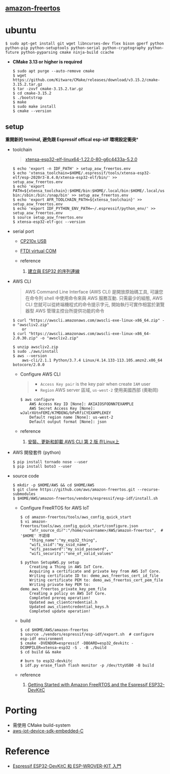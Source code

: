 [amazon-freertos](https://github.com/aws/amazon-freertos)
---

# ubuntu

```
$ sudo apt-get install git wget libncurses-dev flex bison gperf python python-pip python-setuptools python-serial python-cryptography python-future python-pyparsing cmake ninja-build ccache
```

+ **CMake 3.13 or higher is required**

    ```
    $ sudo apt purge --auto-remove cmake
    $ wget https://github.com/Kitware/CMake/releases/download/v3.15.2/cmake-3.15.2.tar.gz
    $ tar -zxvf cmake-3.15.2.tar.gz
    $ cd cmake-3.15.2
    $ ./bootstrap
    $ make
    $ sudo make install
    $ cmake --version
    ```

## setup

**重開新的 teminal, 避免跟 Espressif offical esp-idf 環境設定衝突***

+ toolchain
    > [xtensa-esp32-elf-linux64-1.22.0-80-g6c4433a-5.2.0](https://dl.espressif.com/dl/xtensa-esp32-elf-linux64-1.22.0-80-g6c4433a-5.2.0.tar.gz)

    ```
    $ echo 'export -n IDF_PATH' > setup_asw_freertos.env
    $ echo 'xtensa_toolchain=$HOME/.espressif/tools/xtensa-esp32-elf/esp-2020r3-8.4.0/xtensa-esp32-elf/bin/' >> setup_asw_freertos.env
    $ echo 'export PATH=${xtensa_toolchain}:$HOME/bin:$HOME/.local/bin:$HOME/.local/usr/bin:$HOME/.vim/bin:/usr/local/sbin:/usr/local/bin:/usr/sbin:/usr/        bin:/sbin:/bin:/snap/bin' >> setup_asw_freertos.env
    $ echo 'export AFR_TOOLCHAIN_PATH=${xtensa_toolchain}' >> setup_asw_freertos.env
    $ echo 'export IDF_PYTHON_ENV_PATH=~/.espressif/python_env/' >> setup_asw_freertos.env
    $ source setup_asw_freertos.env
    $ xtensa-esp32-elf-gcc --version
    ```

+ serial port

    - [CP210x USB](https://www.silabs.com/products/development-tools/software/usb-to-uart-bridge-vcp-drivers)
    - [FTDI virtual COM](https://www.ftdichip.com/Drivers/VCP.htm)

    - reference
        1. [建立與 ESP32 的序列連線](https://docs.espressif.com/projects/esp-idf/en/latest/get-started/establish-serial-connection.html)


+ AWS CLI
    > AWS Command Line Interface (AWS CLI) 是開放原始碼工具, 可讓您在命令列 shell 中使用命令來與 AWS 服務互動.
    只需最少的組態, AWS CLI 您就可以從終端機程式的命令提示字元, 開始執行可實作相當於瀏覽器型 AWS 管理主控台所提供功能的命令

    ```
    $ curl "https://awscli.amazonaws.com/awscli-exe-linux-x86_64.zip" -o "awscliv2.zip"
        or
    $ curl "https://awscli.amazonaws.com/awscli-exe-linux-x86_64-2.0.30.zip" -o "awscliv2.zip"

    $ unzip awscliv2.zip
    $ sudo ./aws/install
    $ aws --version
        aws-cli/2.1.1 Python/3.7.4 Linux/4.14.133-113.105.amzn2.x86_64 botocore/2.0.0
    ```

    - Configure AWS CLI
        > + `Access Key pair` is the key pair when create `IAM` user
        > + `Region` AWS server 區域, `us-west-2` 使用美國西部 (奧勒岡)

        ```
        $ aws configure
            AWS Access Key ID [None]: AKIAIOSFODNN7EXAMPLE
            AWS Secret Access Key [None]: wJalrXUtnFEMI/K7MDENG/bPxRfiCYEXAMPLEKEY
            Default region name [None]: us-west-2
            Default output format [None]: json
        ```

    - reference
        1. [安裝、更新和卸載 AWS CLI 第 2 版 在Linux上](https://docs.aws.amazon.com/zh_tw/cli/latest/userguide/install-cliv2-linux.html)

+ AWS 開發套件 (python)

    ```
    $ pip install tornado nose --user
    $ pip install boto3 --user
    ```

+ source code

    ```
    $ mkdir -p $HOME/AWS && cd $HOME/AWS
    $ git clone https://github.com/aws/amazon-freertos.git --recurse-submodules
    $ $HOME/AWS/amazon-freertos/vendors/espressif/esp-idf/install.sh
    ```

    - Configure FreeRTOS for AWS IoT

        ```
        $ cd amazon-freertos/tools/aws_config_quick_start
        $ vi amazon-freertos/tools/aws_config_quick_start/configure.json
            "afr_source_dir":"/home/<username>/AWS/amazon-freertos",  # '$HOME' 不認得
            "thing_name":"my_esp32_thing",
            "wifi_ssid":"my_ssid_name",
            "wifi_password":"my_ssid_password",
            "wifi_security":"one_of_valid_values"

        $ python SetupAWS.py setup
            Creating a Thing in AWS IoT Core.
            Acquiring a certificate and private key from AWS IoT Core.
            Writing certificate ID to: demo_aws_freertos_cert_id_file
            Writing certificate PEM to: demo_aws_freertos_cert_pem_file
            Writing private key PEM to: demo_aws_freertos_private_key_pem_file
            Creating a policy on AWS IoT Core.
            Completed prereq operation!
            Updated aws_clientcredential.h
            Updated aws_clientcredential_keys.h
            Completed update operation!
        ```

    - build

        ```
        $ cd $HOME/AWS/amazon-freertos
        $ source ./vendors/espressif/esp-idf/export.sh  # configure esp-idf environment
        $ cmake -DVENDOR=espressif -DBOARD=esp32_devkitc -DCOMPILER=xtensa-esp32 -S . -B ./build
        $ cd build && make

        # burn to esp32-devkitc
        $ idf.py erase_flash flash monitor -p /dev/ttyUSB0 -B build
        ```

    - reference
        1. [Getting Started with Amazon FreeRTOS and the Espressif ESP32-DevKitC](https://blog.alikhalil.tech/2019/06/getting-started-with-amazon-freertos-and-the-espressif-esp32-devkitc/)

# Porting

+ 需使用 CMake build-system
+ [aws-iot-device-sdk-embedded-C](https://github.com/aws/aws-iot-device-sdk-embedded-C)


# Reference
+ [Espressif ESP32-DevKitC 和 ESP-WROVER-KIT 入門](https://docs.aws.amazon.com/zh_tw/freertos/latest/userguide/getting_started_espressif.html)


